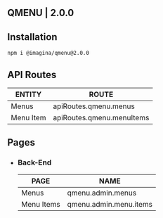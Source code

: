 ## QMENU  | 2.0.0

## Installation

`` npm i @imagina/qmenu@2.0.0 ``

## API Routes

| ENTITY  | ROUTE |
| ------------- | ------------- |
| Menus | apiRoutes.qmenu.menus |
| Menu Item | apiRoutes.qmenu.menuItems |

## Pages
- ### Back-End

  | PAGE | NAME |
  | ------------- | ------------- |
  | Menus | qmenu.admin.menus |
  | Menu Items | qmenu.admin.menu.items |
